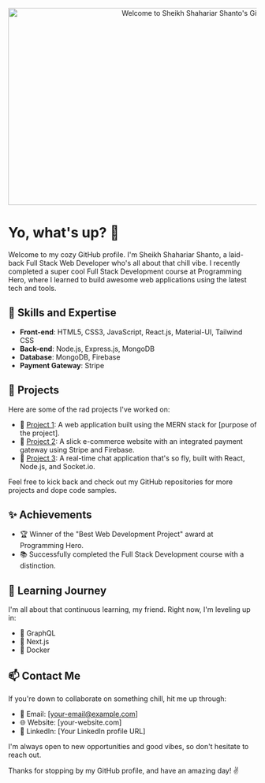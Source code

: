 <p align="center">
  <img src="header.png" width="800" height="400" alt="Welcome to Sheikh Shahariar Shanto's GitHub Profile!">
</p>

# Yo, what's up? 👋

Welcome to my cozy GitHub profile. I'm Sheikh Shahariar Shanto, a laid-back Full Stack Web Developer who's all about that chill vibe. I recently completed a super cool Full Stack Development course at Programming Hero, where I learned to build awesome web applications using the latest tech and tools.

## 🚀 Skills and Expertise

- **Front-end**: HTML5, CSS3, JavaScript, React.js, Material-UI, Tailwind CSS
- **Back-end**: Node.js, Express.js, MongoDB
- **Database**: MongoDB, Firebase
- **Payment Gateway**: Stripe

## 💼 Projects

Here are some of the rad projects I've worked on:

- 🌟 [Project 1](link-to-project): A web application built using the MERN stack for [purpose of the project].
- 🌟 [Project 2](link-to-project): A slick e-commerce website with an integrated payment gateway using Stripe and Firebase.
- 🌟 [Project 3](link-to-project): A real-time chat application that's so fly, built with React, Node.js, and Socket.io.

Feel free to kick back and check out my GitHub repositories for more projects and dope code samples.

## ✨ Achievements

- 🏆 Winner of the "Best Web Development Project" award at Programming Hero.
- 📚 Successfully completed the Full Stack Development course with a distinction.

## 🌱 Learning Journey

I'm all about that continuous learning, my friend. Right now, I'm leveling up in:

- 🌟 GraphQL
- 🌟 Next.js
- 🌟 Docker

## 📫 Contact Me

If you're down to collaborate on something chill, hit me up through:

- 📧 Email: [your-email@example.com]
- 🌐 Website: [your-website.com]
- 💼 LinkedIn: [Your LinkedIn profile URL]

I'm always open to new opportunities and good vibes, so don't hesitate to reach out.

Thanks for stopping by my GitHub profile, and have an amazing day! ✌️
